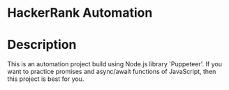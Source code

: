 # HackerRank Automation

# Description
This is an automation project build using Node.js library 'Puppeteer'. If you want to practice promises and async/await functions of JavaScript, then this project is best for you. 


